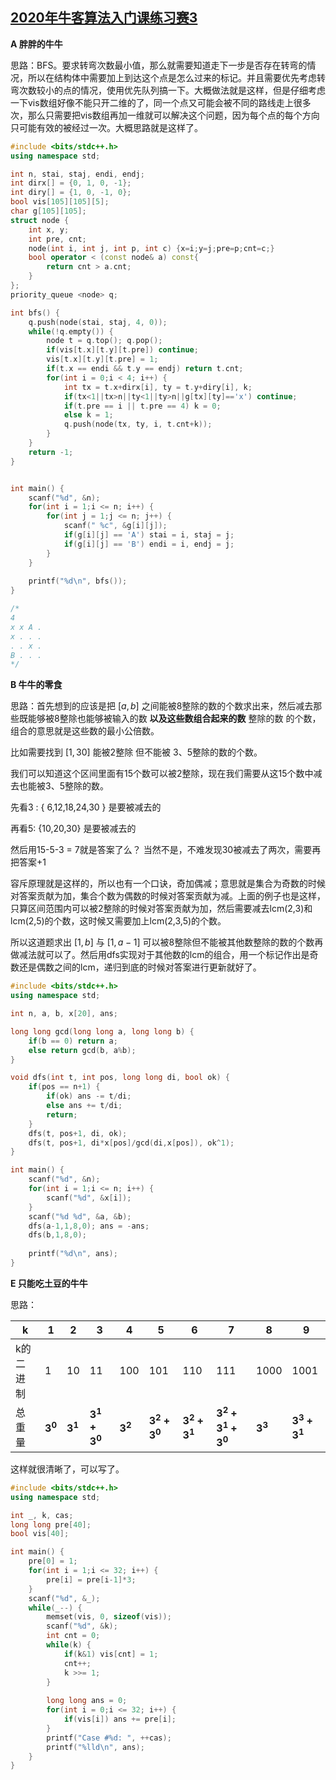 ## [2020年牛客算法入门课练习赛3](https://ac.nowcoder.com/acm/contest/6164#question)

**A  胖胖的牛牛**

思路：BFS。要求转弯次数最小值，那么就需要知道走下一步是否存在转弯的情况，所以在结构体中需要加上到达这个点是怎么过来的标记。并且需要优先考虑转弯次数较小的点的情况，使用优先队列搞一下。大概做法就是这样，但是仔细考虑一下vis数组好像不能只开二维的了，同一个点又可能会被不同的路线走上很多次，那么只需要把vis数组再加一维就可以解决这个问题，因为每个点的每个方向只可能有效的被经过一次。大概思路就是这样了。

```cpp
#include <bits/stdc++.h>
using namespace std;

int n, stai, staj, endi, endj;
int dirx[] = {0, 1, 0, -1};
int diry[] = {1, 0, -1, 0};
bool vis[105][105][5];
char g[105][105];
struct node {
	int x, y;
	int pre, cnt;
	node(int i, int j, int p, int c) {x=i;y=j;pre=p;cnt=c;}
	bool operator < (const node& a) const{
		return cnt > a.cnt;
	}
};
priority_queue <node> q;

int bfs() {
	q.push(node(stai, staj, 4, 0));
	while(!q.empty()) {
		node t = q.top(); q.pop();
		if(vis[t.x][t.y][t.pre]) continue;
		vis[t.x][t.y][t.pre] = 1;
		if(t.x == endi && t.y == endj) return t.cnt;
		for(int i = 0;i < 4; i++) {
			int tx = t.x+dirx[i], ty = t.y+diry[i], k; 
			if(tx<1||tx>n||ty<1||ty>n||g[tx][ty]=='x') continue;
			if(t.pre == i || t.pre == 4) k = 0;
			else k = 1;
			q.push(node(tx, ty, i, t.cnt+k));
		}
	}
	return -1;
}


int main() {
	scanf("%d", &n);
	for(int i = 1;i <= n; i++) {
		for(int j = 1;j <= n; j++) {
			scanf(" %c", &g[i][j]);
			if(g[i][j] == 'A') stai = i, staj = j;
			if(g[i][j] == 'B') endi = i, endj = j;
		}
	}
	
	printf("%d\n", bfs());
}

/*
4
x x A .
x . . .
. . x .
B . . .
*/
```



**B 牛牛的零食**

思路：首先想到的应该是把 $[a,b]$ 之间能被8整除的数的个数求出来，然后减去那些既能够被8整除也能够被输入的数 **以及这些数组合起来的数** 整除的数 的个数，组合的意思就是这些数的最小公倍数。

比如需要找到 $[1,30]$ 能被2整除 但不能被 3、5整除的数的个数。

我们可以知道这个区间里面有15个数可以被2整除，现在我们需要从这15个数中减去也能被3、5整除的数。

先看3 : { 6,12,18,24,30 } 是要被减去的

再看5: {10,20,30} 是要被减去的

然后用15-5-3 = 7就是答案了么？ 当然不是，不难发现30被减去了两次，需要再把答案+1

容斥原理就是这样的，所以也有一个口诀，奇加偶减；意思就是集合为奇数的时候对答案贡献为加，集合个数为偶数的时候对答案贡献为减。上面的例子也是这样，只算区间范围内可以被2整除的时候对答案贡献为加，然后需要减去lcm(2,3)和lcm(2,5)的个数，这时候又需要加上lcm(2,3,5)的个数。

所以这道题求出 $[1,b]$ 与 $[1,a-1]$ 可以被8整除但不能被其他数整除的数的个数再做减法就可以了。然后用dfs实现对于其他数的lcm的组合，用一个标记作出是奇数还是偶数之间的lcm，递归到底的时候对答案进行更新就好了。

```cpp
#include <bits/stdc++.h>
using namespace std;

int n, a, b, x[20], ans;

long long gcd(long long a, long long b) {
	if(b == 0) return a;
	else return gcd(b, a%b);
}

void dfs(int t, int pos, long long di, bool ok) {
	if(pos == n+1) {
		if(ok) ans -= t/di;
		else ans += t/di;
		return;
	}
	dfs(t, pos+1, di, ok);
	dfs(t, pos+1, di*x[pos]/gcd(di,x[pos]), ok^1);
}

int main() {
	scanf("%d", &n);
	for(int i = 1;i <= n; i++) {
		scanf("%d", &x[i]);
	}
	scanf("%d %d", &a, &b);
	dfs(a-1,1,8,0); ans = -ans;
	dfs(b,1,8,0);
	
	printf("%d\n", ans);
}
```



**E  只能吃土豆的牛牛** 

思路：

| k         | 1         | 2         | 3             | 4         | 5             | 6             | 7                 | 8         | 9             |
| --------- | --------- | --------- | ------------- | --------- | ------------- | ------------- | ----------------- | --------- | ------------- |
| k的二进制 | 1         | 10        | 11            | 100       | 101           | 110           | 111               | 1000      | 1001          |
| 总重量    | **$3^0$** | **$3^1$** | **$3^1+3^0$** | **$3^2$** | **$3^2+3^0$** | **$3^2+3^1$** | **$3^2+3^1+3^0$** | **$3^3$** | **$3^3+3^1$** |

这样就很清晰了，可以写了。

```cpp
#include <bits/stdc++.h>
using namespace std;

int _, k, cas;
long long pre[40];
bool vis[40];

int main() {
	pre[0] = 1;
	for(int i = 1;i <= 32; i++) {
		pre[i] = pre[i-1]*3;
	}
	scanf("%d", &_);
	while(_--) {
		memset(vis, 0, sizeof(vis));
		scanf("%d", &k);
		int cnt = 0;
		while(k) {
			if(k&1) vis[cnt] = 1;
			cnt++;
			k >>= 1;
		}
		
		long long ans = 0;
		for(int i = 0;i <= 32; i++) {
			if(vis[i]) ans += pre[i];
		}
		printf("Case #%d: ", ++cas);
		printf("%lld\n", ans);
	}
}
```

